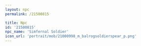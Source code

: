 ```yaml
---
layout: npc
permalink: /21500815

title: Npc
id: '21500815'
npc_name: 'Simfernal Soldier'
icon_url: 'portrait/mob/21000998_m_balrogsoldierspear_p.png'
---
```

